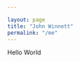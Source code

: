 ```yaml
---

layout: page
title: "John Winnett"
permalink: "/me"
---
```


<head>
    <title>Welcome to John</title>
</head>

<body> 
    <p> Hello World </p>
</body>